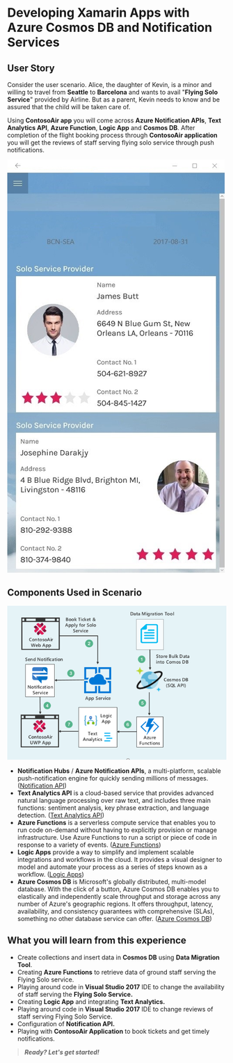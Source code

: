 # Developing Xamarin Apps with Azure Cosmos DB and Notification Services
## User Story

Consider the user scenario. Alice, the daughter of Kevin, is a minor and willing to travel from **Seattle** to **Barcelona** and wants to avail  "**Flying Solo Service**" provided by Airline. But as a parent, Kevin needs to know and be assured that the child will be taken care of.

Using **ContosoAir app** you will come across **Azure Notification APIs**, **Text Analytics API**, **Azure Function**, **Logic App** and **Cosmos DB**. After completion of the flight booking process through **ContosoAir application** you will get the reviews of staff serving flying solo service through push notifications.

   ![](img/user_story_image.jpg)

## Components Used in Scenario

   ![](img/architecture_diagram.png)

- **Notification Hubs** / **Azure Notification APIs**, a multi-platform, scalable push-notification engine for quickly sending millions of messages. ([Notification API](https://docs.microsoft.com/en-us/azure/notification-hubs/notification-hubs-push-notification-overview))
- **Text Analytics API** is a cloud-based service that provides advanced natural language processing over raw text, and includes three main functions: sentiment analysis, key phrase extraction, and language detection. ([Text Analytics API](https://docs.microsoft.com/en-in/azure/cognitive-services/text-analytics/overview))
- **Azure Functions** is a serverless compute service that enables you to run code on-demand without having to explicitly provision or manage infrastructure. Use Azure Functions to run a script or piece of code in response to a variety of events. ([Azure Functions](https://docs.microsoft.com/en-us/azure/azure-functions/))
- **Logic Apps** provide a way to simplify and implement scalable integrations and workflows in the cloud. It provides a visual designer to model and automate your process as a series of steps known as a workflow. ([Logic Apps](https://docs.microsoft.com/en-us/azure/logic-apps/))
- **Azure Cosmos DB** is Microsoft's globally distributed, multi-model database. With the click of a button, Azure Cosmos DB enables you to elastically and independently scale throughput and storage across any number of Azure's geographic regions. It offers throughput, latency, availability, and consistency guarantees with comprehensive (SLAs), something no other database service can offer. ([Azure Cosmos DB](https://docs.microsoft.com/en-us/azure/cosmos-db/))





## What you will learn from this experience

- Create collections and insert data in **Cosmos DB** using **Data Migration Tool**.
- Creating **Azure Functions** to retrieve data of ground staff serving the Flying Solo service.
- Playing around code in **Visual Studio 2017** IDE to change the availability of staff serving the **Flying Solo Service.**
- Creating **Logic App** and integrating **Text Analytics.**
- Playing around code in **Visual Studio 2017** IDE to change reviews of staff serving Flying Solo Service.
- Configuration of **Notification API.**
- Playing with **ContosoAir Application** to book tickets and get timely notifications.

>  ***Ready? Let's get started!***